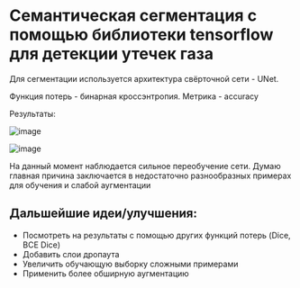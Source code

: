 # Семантическая сегментация с помощью библиотеки tensorflow для детекции утечек газа

Для сегментации используется архитектура свёрточной сети - UNet.

Функция потерь - бинарная кроссэнтропия. 
Метрика - accuracy

Результаты:

  ![image](https://user-images.githubusercontent.com/80241166/230556975-c4171b81-a6ca-440e-afbb-dddf287c3a46.png)

  ![image](https://user-images.githubusercontent.com/80241166/230557234-042eccc0-8ba6-4581-a6e7-df231884fbaf.png)
 
На данный момент наблюдается сильное переобучение сети. Думаю главная причина заключается в недостаточно разнообразных примерах для обучения и слабой аугментации
  
## Дальшейшие идеи/улучшения:

  - Посмотреть на результаты с помощью других функций потерь (Dice, BCE Dice)
  - Добавить слои дропаута
  - Увеличить обучающую выборку сложными примерами
  - Применить более обширную аугментацию
